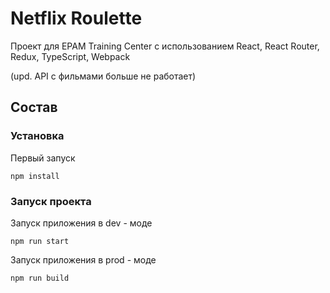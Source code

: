 # Netflix Roulette

Проект для EPAM Training Center с использованием React, React Router, Redux, TypeScript, Webpack

(upd. API с фильмами больше не работает)

## Состав

### Установка

Первый запуск 

```
npm install
```

### Запуск проекта

Запуск приложения в dev - моде

```
npm run start
```

Запуск приложения в prod - моде

```
npm run build
```
